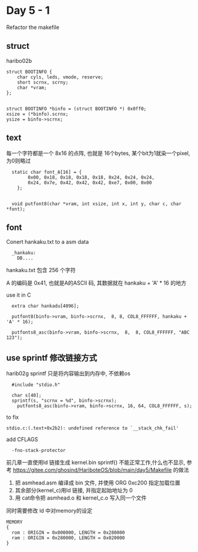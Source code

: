 # Day 5 - 1
Refactor the makefile

## struct 
haribo02b
```
struct BOOTINFO {
	char cyls, leds, vmode, reserve;
	short scrnx, scrny;
	char *vram;
};


struct BOOTINFO *binfo = (struct BOOTINFO *) 0x0ff0; 
xsize = (*binfo).scrnx;
ysize = binfo->scrnx;
```

## text
每一个字符都是一个 8x16 的点阵, 也就是 16个bytes, 某个bit为1就染一个pixel, 为0则略过
```
  static char font_A[16] = {
		0x00, 0x18, 0x18, 0x18, 0x18, 0x24, 0x24, 0x24,
		0x24, 0x7e, 0x42, 0x42, 0x42, 0xe7, 0x00, 0x00
	};


  void putfont8(char *vram, int xsize, int x, int y, char c, char *font);
```

## font
Conert hankaku.txt to a asm data 
```
  _hankaku:
    DB....
```
hankaku.txt 包含 256 个字符 

A 的编码是 0x41, 也就是A的ASCII 码, 其数据就在 hankaku + 'A' * 16 的地方

use it in C
```
  extra char hankadu[4096];

  putfont8(binfo->vram, binfo->scrnx,  8, 8, COL8_FFFFFF, hankaku + 'A' * 16);

  putfonts8_asc(binfo->vram, binfo->scrnx,  8,  8, COL8_FFFFFF, "ABC 123");
```


## use sprintf 修改链接方式
harib02g
sprintf 只是将内容输出到内存中, 不依赖os
```
  #include "stdio.h"

  char s[40];
  sprintf(s, "scrnx = %d", binfo->scrnx);
	putfonts8_asc(binfo->vram, binfo->scrnx, 16, 64, COL8_FFFFFF, s);	
```
to fix 
```
stdio.c:(.text+0x2b2): undefined reference to `__stack_chk_fail'
```
add CFLAGS
```
  -fno-stack-protector
```

前几章一直使用ld 链接生成 kernel.bin
sprintf() 不能正常工作,什么也不显示, 参考 https://gitee.com/ghosind/HariboteOS/blob/main/day5/Makefile 的做法
1. 把 asmhead.asm 编译成 bin 文件, 并使用 ORG   0xc200 指定加载位置
2. 其余部分(kernel_c)用ld 链接, 并指定起始地址为 0
3. 用 cat命令把 asmhead.o 和 kernel_c.o 写入同一个文件

同时需要修改 ld 中对memory的设定
```
MEMORY
{
  rom : ORIGIN = 0x000000, LENGTH = 0x280000
  ram : ORIGIN = 0x280000, LENGTH = 0x020000
}
```

